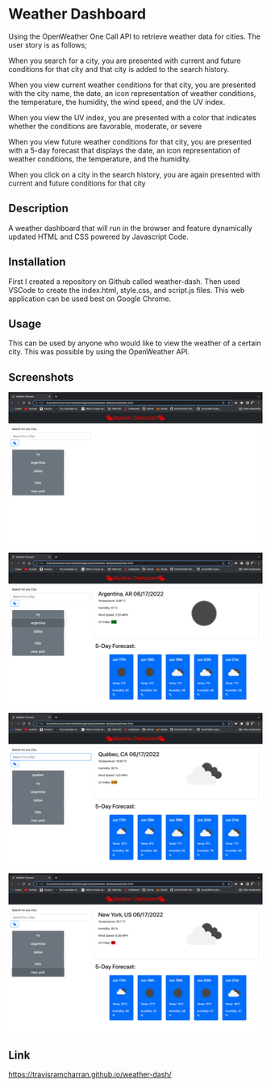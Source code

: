 # Weather Dashboard
Using the OpenWeather One Call API to retrieve weather data for cities. The user story is
as follows; 

When you search for a city, you are presented with current and future conditions for that city and that city is added to the search history.

When you view current weather conditions for that city, you are presented with the city name, the date, an icon representation of weather conditions, the temperature, the humidity, the wind speed, and the UV index.

When you view the UV index, you are presented with a color that indicates whether the conditions are favorable, moderate, or severe

When you view future weather conditions for that city, you are presented with a 5-day forecast that displays the date, an icon representation of weather conditions, the temperature, and the humidity.

When you click on a city in the search history, you are again presented with current and future conditions for that city

## Description

A weather dashboard that will run in the browser and feature dynamically updated HTML and CSS powered by Javascript Code.

## Installation

First I created a repository on Github called weather-dash. Then used VSCode to create the index.html, style.css, and script.js files. This web application can be used best on Google Chrome.

## Usage
This can be used by anyone who would like to view the weather of a certain city. This was possible by using the OpenWeather API.


## Screenshots

![alt text](assets/screenshots/Screen%20Shot%202022-06-17%20at%2012.57.34%20AM.png)
![alt text](assets/screenshots/Screen%20Shot%202022-06-17%20at%2012.57.42%20AM.png)
![alt text](assets/screenshots/Screen%20Shot%202022-06-17%20at%2012.58.12%20AM.png)
![alt text](assets/screenshots/Screen%20Shot%202022-06-17%20at%2012.57.58%20AM.png)


## Link

https://travisramcharran.github.io/weather-dash/
